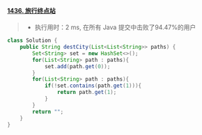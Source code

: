 #### [1436. 旅行终点站](https://leetcode-cn.com/problems/destination-city/)

> - 执行用时：2 ms, 在所有 Java 提交中击败了94.47%的用户

```java
class Solution {
    public String destCity(List<List<String>> paths) {
        Set<String> set = new HashSet<>();
        for(List<String> path : paths){
            set.add(path.get(0));
        }
        for(List<String> path : paths){
            if(!set.contains(path.get(1))){
                return path.get(1);
            }
        }
        return "";
    }
}
```

